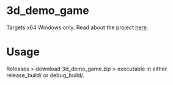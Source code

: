 # 3d_demo_game  
Targets x64 Windows only. Read about the project [here](https://orcenhaze.github.io/blog/3d_demo_game/).

# Usage  
Releases > download 3d_demo_game.zip > executable in either release_build/ or debug_build/.
